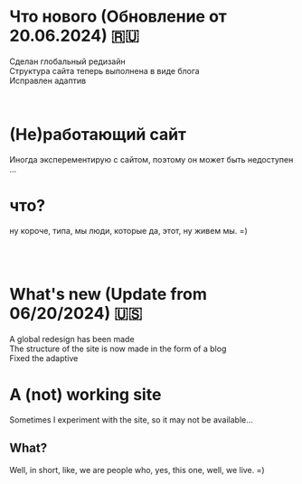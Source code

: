 # Что нового (Обновление от 20.06.2024) 🇷🇺
Сделан глобальный редизайн
<br>Структура сайта теперь выполнена в виде блога
<br>Исправлен адаптив

<br>

# (Не)работающий сайт
Иногда эксперементирую с сайтом, поэтому он может быть недоступен ...

# что?
ну короче, типа, мы люди, которые да, этот, ну живем мы. =)

<br>
<br>

# What's new (Update from 06/20/2024) 🇺🇸
A global redesign has been made
<br>The structure of the site is now made in the form of a blog
<br>Fixed the adaptive
<br>

# A (not) working site
Sometimes I experiment with the site, so it may not be available...

## What?
Well, in short, like, we are people who, yes, this one, well, we live. =)
